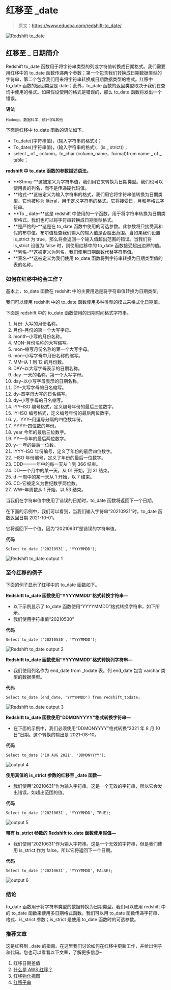 # 红移至 _date

> 原文：<https://www.educba.com/redshift-to_date/>

![Redshift to_date](img/3fc1ccc5d2fbf246d830c9118bfe3d21.png)



## 红移至 _ 日期简介

Redshift to_date 函数用于将字符串类型的列或字符值转换成日期格式。我们需要用红移中的 to_date 函数传递两个参数；第一个包含我们转换成日期数据类型的字符串，第二个包含我们用来将字符串转换成日期数据类型的格式。红移中 to_date 函数的返回类型是 date；此外，to_date 函数的返回类型取决于我们在查询中使用的格式。如果假设使用的格式是错误的，那么 to_date 函数将发出一个错误。

**语法**

<small>Hadoop、数据科学、统计学&其他</small>

下面是红移中 to_date 函数的语法如下。

*   To_date((字符串值)，(输入字符串的格式))；
*   To_date((字符串值)，(输入字符串的格式)，(is _ strict))；
*   select _ of _ column，to_char (column_name，format)from name _ of _ table；

**redshift 中 to_date 函数的参数描述语法。**

*   **String–**这被定义为字符串值，我们用它来转换为日期类型。我们也可以使用表的列名，而不是传递硬代码值。
*   **格式–**这被定义为输入字符串的格式，我们用它将字符串值转换为日期类型。它也被称为 literal，用于定义字符串的格式。它将接受日，月和年格式字符串。
*   **To _ date–**这是 redshift 中使用的一个函数，用于将字符串转换为日期类型格式。我们也可以将字符串转换成日期类型格式。
*   **是严格的–**这是在 to_date 函数中使用的可选参数。此参数将只接受真和假的布尔值。布尔值检查我们输入的输入值是否超出范围。当如果我们设置 is_strict 为 true，那么将会返回一个输入值超出范围的错误。当我们将 is_strict 设置为 false 时，则使用红移中的 to_date 函数接受超出边界的值。
*   **列名–**这被定义为列名，我们使用日期函数代替字符串值。
*   **表名–**这被定义为我们使用 to_date 函数将列字符串转换为日期类型值的表的名称。

### 如何在红移中约会工作？

基本上，to_date 函数在 redshift 中的主要用途是将字符串值转换为日期类型。

我们可以使用 redshift 中的 to_date 函数使用多种类型的模式来格式化日期值。

下面是 redshift 中的 to_date 函数使用的日期时间格式字符串。

1.  月份–大写的月份名称。
2.  月份–月份的第一个大写字母。
3.  month–小写的月份名称。
4.  MON–月份名称的大写缩写。
5.  mon–缩写月份名称的第一个大写字母。
6.  mon–小写字母中月份名称的缩写。
7.  MM–从 1 到 12 的月份数。
8.  DAY–以大写字母表示的日期名称。
9.  day–一天的名称，第一个大写字母。
10.  day–以小写字母表示的日期名称。
11.  DY–大写字母的日名缩写。
12.  dy–首字母大写的日名缩写。
13.  dy–小写字母的日名缩写。
14.  IYY–ISO 编号格式，定义编号年份的最后三位数字。
15.  IY–ISO 编号格式，定义编号年份的最后两位数字。
16.  y，YYY–用逗号分隔的四位数年份。
17.  YYYY–四位数的年份。
18.  year 今年的最后三位数字。
19.  YY—今年的最后两位数字。
20.  y–一年的最后一位数。
21.  IYYY–ISO 年份编号，定义了年份的最后四位数字。
22.  I–ISO 年份编号，定义了年份的最后一位数字。
23.  DDD——一年中的每一天从 1 到 366 结束。
24.  DD–一个月中的某一天，从 01 开始，到 31 结束。
25.  d-一周中的某一天从 1 开始，以 7 结束。
26.  CC–它被定义为世纪数字两位数。
27.  WW–年周数从 1 开始，以 53 结束。

当我们在字符串值中使用了错误的日期时，to_date 函数将返回下一个日期。

在下面的示例中，我们可以看到，当我们输入字符串“20210931”时，to_date 函数返回日期 2021-10-01。

它将返回下一个值，因为“20210931”是错误的字符串值。

**代码**

`Select to_date ('20210931', 'YYYYMMDD');`

![Redshift to_date output 1](img/82c67f088c59b409ff358ad6c12fea74.png)



### 至今红移的例子

下面的例子显示了红移中的 to_date 函数如下。

**Redshift to_date 函数使用“YYYYMMDD”格式转换字符串—**

*   以下示例显示了 to_date 函数使用“YYYYMMDD”格式转换字符串，如下所示。
*   我们使用字符串值“20210530”

**代码**

`Select to_date ('20210530', 'YYYYMMDD');`

![Redshift to_date output 2](img/8ab5416d00959f703f0e482a05c3fbd4.png)



**Redshift to_date 函数使用“YYYYMMDD”格式转换列字符串—**

*   我们使用列名作为 end_date from _todate 表。列 end_date 包含 varchar 类型的数据类型。

**代码**

`Select to_date (end_date, 'YYYYMMDD') from redshift_todate;`

![Redshift to_date output 3](img/1c016220d216e8a8c19c4a328e934f01.png)



**Redshift to_date 函数使用“DDMONYYYY”格式转换字符串—**

*   在下面的示例中，我们必须使用“DDMONYYYY”格式转换“2021 年 8 月 10 日”日期。这个转换的输出是 2021-08-10。

**代码**

`Select to_date ('10 AUG 2021', 'DDMONYYYY');`

![output 4](img/544053339bdb58573e0509869be60fcc.png)



**使用真值的 is_strict 参数的红移至 _date 函数—**

*   我们使用“20210631”作为输入字符串。这是一个无效的字符串，所以它会发出错误，如超出范围的值。

**代码**

`Select to_date ('20210631', 'YYYYMMDD', TRUE);`

![output 5](img/d717a3a05da4aa5e759465be9dc16f34.png)



**带有 is_strict 参数的 Redshift to_date 函数使用假值—**

*   我们使用“20210631”作为输入字符串。这是一个无效的字符串，但是我们使用 is_strict 作为 false，所以它将返回下一个日期。

**代码**

`Select to_date ('20210631', 'YYYYMMDD', FALSE);`

![output 6](img/d2452f49fab5eb3b8fa58b4b481e936d.png)



### 结论

to_date 函数用于将字符串类型的数据转换为日期类型。我们可以使用 redshift 中的 to_date 函数来使用多日期格式函数。我们可以用 to_date 函数传递字符串、格式、is_strict 参数；is_strict 是使用 to_date 函数时的可选参数。

### 推荐文章

这是红移到 _date 的指南。在这里我们讨论如何在红移中更新工作，并给出例子和代码。您也可以看看以下文章，了解更多信息–

1.  红移日期差值
2.  [什么是 AWS 红移？](https://www.educba.com/what-is-aws-redshift/)
3.  [红移物化视图](https://www.educba.com/redshift-materialized-views/)
4.  [红移子串](https://www.educba.com/redshift-substring/)





